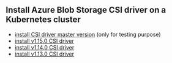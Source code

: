 ## Install Azure Blob Storage CSI driver on a Kubernetes cluster

 - [install CSI driver master version](./install-csi-driver-master.md) (only for testing purpose)
 - [install v1.15.0 CSI driver](./install-csi-driver-v1.15.0.md)
 - [install v1.14.0 CSI driver](./install-csi-driver-v1.14.0.md)
 - [install v1.13.0 CSI driver](./install-csi-driver-v1.13.0.md)
